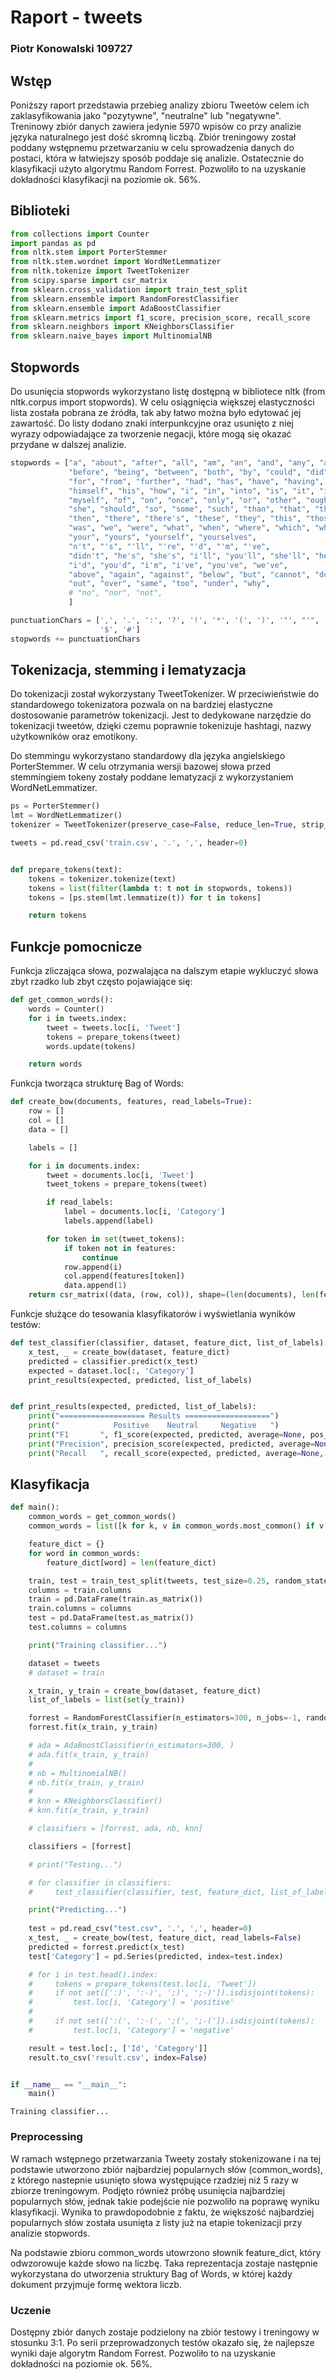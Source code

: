 
# Raport - tweets
### Piotr Konowalski 109727

## Wstęp
Poniższy raport przedstawia przebieg analizy zbioru Tweetów celem ich zaklasyfikowania jako "pozytywne", "neutralne" lub "negatywne". Treninowy zbiór danych zawiera jedynie 5970 wpisów co przy analizie języka naturalnego jest dość skromną liczbą. Zbiór treningowy został poddany wstępnemu przetwarzaniu w celu sprowadzenia danych do postaci, która w łatwiejszy sposób poddaje się analizie. Ostatecznie do klasyfikacji użyto algorytmu Random Forrest. Pozwoliło to na uzyskanie dokładności klasyfikacji na poziomie ok. 56%.

## Biblioteki


```python
from collections import Counter
import pandas as pd
from nltk.stem import PorterStemmer
from nltk.stem.wordnet import WordNetLemmatizer
from nltk.tokenize import TweetTokenizer
from scipy.sparse import csr_matrix
from sklearn.cross_validation import train_test_split
from sklearn.ensemble import RandomForestClassifier
from sklearn.ensemble import AdaBoostClassifier
from sklearn.metrics import f1_score, precision_score, recall_score
from sklearn.neighbors import KNeighborsClassifier
from sklearn.naive_bayes import MultinomialNB
```

## Stopwords
Do usunięcia stopwords wykorzystano listę dostępną w bibliotece nltk (from nltk.corpus import stopwords). W celu osiągnięcia większej elastyczności lista została pobrana ze źródła, tak aby łatwo można było edytować jej zawartość. Do listy dodano znaki interpunkcyjne oraz usunięto z niej wyrazy odpowiadające za tworzenie negacji, które mogą się okazać przydane w dalszej analizie.


```python
stopwords = ["a", "about", "after", "all", "am", "an", "and", "any", "are", "as", "at", "be", "because", "been",
             "before", "being", "between", "both", "by", "could", "did", "do", "does", "doing", "during", "each",
             "for", "from", "further", "had", "has", "have", "having", "he", "her", "here", "hers", "herself", "him",
             "himself", "his", "how", "i", "in", "into", "is", "it", "its", "itself", "let", "me", "more", "most", "my",
             "myself", "of", "on", "once", "only", "or", "other", "ought", "our", "ours", "ourselves", "own", "sha",
             "she", "should", "so", "some", "such", "than", "that", "the", "their", "theirs", "them", "themselves",
             "then", "there", "there's", "these", "they", "this", "those", "through", "to", "until", "up", "very",
             "was", "we", "were", "what", "when", "where", "which", "while", "who", "whom", "with", "would", "you",
             "your", "yours", "yourself", "yourselves",
             "n't", "'s", "'ll", "'re", "'d", "'m", "'ve",
             "didn't", "he's", "she's", "i'll", "you'll", "she'll", "he'll", "we'll", "they'll", "you're", "we're",
             "i'd", "you'd", "i'm", "i've", "you've", "we've",
             "above", "again", "against", "below", "but", "cannot", "down", "few", "if", "off",
             "out", "over", "same", "too", "under", "why",
             # "no", "nor", "not",
             ]

punctuationChars = [',', '.', ':', '?', '!', '*', '(', ')', '"', "'", ';', '(', ')', '...', '-', '&', '^', '*', '%',
                    '$', '#']
stopwords += punctuationChars
```

## Tokenizacja, stemming i lematyzacja

Do tokenizacji został wykorzystany TweetTokenizer. W przeciwieństwie do standardowego tokenizatora pozwala on na bardziej elastyczne dostosowanie parametrów tokenizacji. Jest to dedykowane narzędzie do tokenizacji tweetów, dzięki czemu poprawnie tokenizuje hashtagi, nazwy użytkowników oraz emotikony.

Do stemmingu wykorzystano standardowy dla języka angielskiego PorterStemmer. W celu otrzymania wersji bazowej słowa przed stemmingiem tokeny zostały poddane lematyzacji z wykorzystaniem WordNetLemmatizer.


```python
ps = PorterStemmer()
lmt = WordNetLemmatizer()
tokenizer = TweetTokenizer(preserve_case=False, reduce_len=True, strip_handles=True)

tweets = pd.read_csv('train.csv', '.', ',', header=0)


def prepare_tokens(text):
    tokens = tokenizer.tokenize(text)
    tokens = list(filter(lambda t: t not in stopwords, tokens))
    tokens = [ps.stem(lmt.lemmatize(t)) for t in tokens]

    return tokens
```

## Funkcje pomocnicze
Funkcja zliczająca słowa, pozwalająca na dalszym etapie wykluczyć słowa zbyt rzadko lub zbyt często pojawiające się:


```python
def get_common_words():
    words = Counter()
    for i in tweets.index:
        tweet = tweets.loc[i, 'Tweet']
        tokens = prepare_tokens(tweet)
        words.update(tokens)

    return words
```

Funkcja tworząca strukturę Bag of Words:


```python
def create_bow(documents, features, read_labels=True):
    row = []
    col = []
    data = []

    labels = []

    for i in documents.index:
        tweet = documents.loc[i, 'Tweet']
        tweet_tokens = prepare_tokens(tweet)

        if read_labels:
            label = documents.loc[i, 'Category']
            labels.append(label)

        for token in set(tweet_tokens):
            if token not in features:
                continue
            row.append(i)
            col.append(features[token])
            data.append(1)
    return csr_matrix((data, (row, col)), shape=(len(documents), len(features))), labels
```

Funkcje służące do tesowania klasyfikatorów i wyświetlania wyników testów:


```python
def test_classifier(classifier, dataset, feature_dict, list_of_labels):
    x_test, _ = create_bow(dataset, feature_dict)
    predicted = classifier.predict(x_test)
    expected = dataset.loc[:, 'Category']
    print_results(expected, predicted, list_of_labels)


def print_results(expected, predicted, list_of_labels):
    print("=================== Results ===================")
    print("            Positive    Neutral     Negative   ")
    print("F1       ", f1_score(expected, predicted, average=None, pos_label=None, labels=list_of_labels))
    print("Precision", precision_score(expected, predicted, average=None, pos_label=None, labels=list_of_labels))
    print("Recall   ", recall_score(expected, predicted, average=None, pos_label=None, labels=list_of_labels))
```

## Klasyfikacja


```python
def main():
    common_words = get_common_words()
    common_words = list([k for k, v in common_words.most_common() if v > 5])

    feature_dict = {}
    for word in common_words:
        feature_dict[word] = len(feature_dict)

    train, test = train_test_split(tweets, test_size=0.25, random_state=42)
    columns = train.columns
    train = pd.DataFrame(train.as_matrix())
    train.columns = columns
    test = pd.DataFrame(test.as_matrix())
    test.columns = columns

    print("Training classifier...")

    dataset = tweets
    # dataset = train

    x_train, y_train = create_bow(dataset, feature_dict)
    list_of_labels = list(set(y_train))

    forrest = RandomForestClassifier(n_estimators=300, n_jobs=-1, random_state=23)
    forrest.fit(x_train, y_train)

    # ada = AdaBoostClassifier(n_estimators=300, )
    # ada.fit(x_train, y_train)
    #
    # nb = MultinomialNB()
    # nb.fit(x_train, y_train)
    #
    # knn = KNeighborsClassifier()
    # knn.fit(x_train, y_train)

    # classifiers = [forrest, ada, nb, knn]

    classifiers = [forrest]

    # print("Testing...")

    # for classifier in classifiers:
    #     test_classifier(classifier, test, feature_dict, list_of_labels)

    print("Predicting...")
    
    test = pd.read_csv("test.csv", '.', ',', header=0)
    x_test, _ = create_bow(test, feature_dict, read_labels=False)
    predicted = forrest.predict(x_test)
    test['Category'] = pd.Series(predicted, index=test.index)

    # for i in test.head().index:
    #     tokens = prepare_tokens(test.loc[i, 'Tweet'])
    #     if not set([':)', ':-)', ';)', ';-)']).isdisjoint(tokens):
    #         test.loc[i, 'Category'] = 'positive'
    #
    #     if not set([':(', ':-(', ';(', ';-(']).isdisjoint(tokens):
    #         test.loc[i, 'Category'] = 'negative'

    result = test.loc[:, ['Id', 'Category']]
    result.to_csv('result.csv', index=False)


if __name__ == "__main__":
    main()

```

    Training classifier...
    

### Preprocessing
W ramach wstępnego przetwarzania Tweety zostały stokenizowane i na tej podstawie utworzono zbiór najbardziej popularnych słów (common_words), z którego nastepnie usunięto słowa występujące rzadziej niż 5 razy w zbiorze treningowym. Podjęto również próbę usunięcia najbardziej popularnych słów, jednak takie podejście nie pozwoliło na poprawę wyniku klasyfikacji. Wynika to prawdopodobnie z faktu, że większość najbardziej popularnych słów została usunięta z listy już na etapie tokenizacji przy analizie stopwords. 

Na podstawie zbioru common_words utowrzono słownik feature_dict, który odwzorowuje każde słowo na liczbę. Taka reprezentacja zostaje następnie wykorzystana do utworzenia struktury Bag of Words, w której każdy dokument przyjmuje formę wektora liczb. 


### Uczenie 

Dostępny zbiór danych zostaje podzielony na zbiór testowy i treningowy w stosunku 3:1. Po serii przeprowadzonych testów okazało się, że najlepsze wyniki daje algorytm Random Forrest. Pozwoliło to na uzyskanie dokładności na poziomie ok. 56%. 
